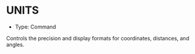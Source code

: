 # UNITS

- Type: Command

Controls the precision and display formats for coordinates, distances, and angles.
